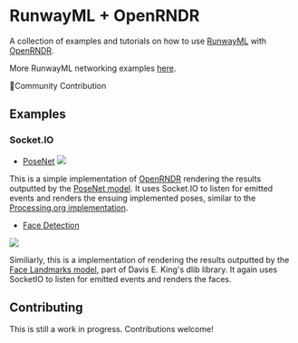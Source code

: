 # RunwayML + OpenRNDR

A collection of examples and tutorials on how to use [RunwayML](https://runwayml.com/) with [OpenRNDR](https://openrndr.org/).

More RunwayML networking examples [here](https://learn.runwayml.com/#/networking/examples).

🎉Community Contribution

## Examples

### Socket.IO

* [PoseNet]() 
![](images/posenet.png)

This is a simple implementation of [OpenRNDR](http://https://openrndr.org) rendering the results outputted by the [PoseNet model](https://github.com/runwayml/processing/blob/master/posenet/posenet.pde). It uses Socket.IO to listen for emitted events and renders the ensuing implemented poses, similar to the [Processing.org implementation](https://github.com/runwayml/processing).  

* [Face Detection]()

![](images/face_landmarks.png)

Similiarly, this is a implementation of rendering the results outputted by the [Face Landmarks model](https://github.com/runwayml/processing/blob/master/posenet/posenet.pde), part of Davis E. King's dlib library. It again uses SocketIO to listen for emitted events and renders the faces.  

## Contributing

This is still a work in progress. Contributions welcome!
